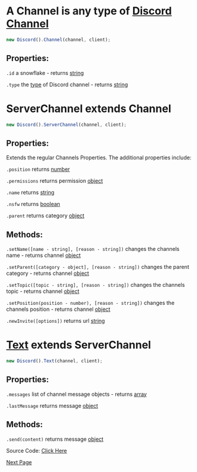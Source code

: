# A Channel is any type of [Discord Channel](https://discord.com/developers/docs/resources/channel)

```js
new Discord().Channel(channel, client);
```

## Properties:

`.id` a snowflake - returns [string](https://javascript.info/types#string)

`.type` the [type](https://github.com/discordjslib/discordjslib/blob/main/Documentation/Useful.md) of Discord channel - returns [string](https://javascript.info/types#string)

# ServerChannel extends Channel

```js
new Discord().ServerChannel(channel, client);
```

## Properties:

Extends the regular Channels Properties. The additional properties include:

`.position` returns [number](https://javascript.info/types#number)

`.permissions` returns permission [object](https://javascript.info/object)

`.name` returns [string](https://javascript.info/types#string)

`.nsfw` returns [boolean](https://javascript.info/types#boolean-logical-type)

`.parent` returns category [object](https://javascript.info/object)

## Methods:

`.setName([name - string], [reason - string])` changes the channels name - returns channel [object](https://javascript.info/object)

`.setParent([category - object], [reason - string])` changes the parent category - returns channel [object](https://javascript.info/object)

`.setTopic([topic - string], [reason - string])` changes the channels topic - returns channel [object](https://javascript.info/object)

`.setPosition(position - number), [reason - string])` changes the channels position - returns channel [object](https://javascript.info/object)

`.newInvite([options])` returns url [string](https://javascript.info/types#string)

# [Text](https://discord.com/developers/docs/resources/channel#channel-object-channel-types) extends ServerChannel

```js
new Discord().Text(channel, client);
```

## Properties:

`.messages` list of channel message objects - returns [array](https://javascript.info/array)

`.lastMessage` returns message [object](https://javascript.info/object)

## Methods:

`.send(content)` returns message [object](https://javascript.info/object)

Source Code: [Click Here](https://github.com/discordjslib/discordjslib/tree/main/lib/Classes/Channels)

[Next Page](https://github.com/discordjslib/discordjslib/blob/main/Documentation/Classes/Client.md)

